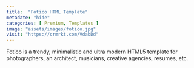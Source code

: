 ```yaml
---
title:  "Fotico HTML Template"
metadate: "hide"
categories: [ Premium, Templates ]
image: "assets/images/fotico.jpg"
visit: "https://crmrkt.com/VdabDd"
---
```

Fotico is a trendy, minimalistic and ultra modern HTML5 template for photographers, an architect, musicians, creative agencies, resumes, etc.

